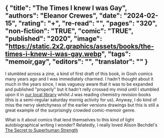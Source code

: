 {
 "title": "The Times I knew I was Gay",
 "authors": "Eleanor Crewes",
 "date": "2024-02-15",
 "rating": "+",
 "re-read": "",
 "pages": "320",
 "non-fiction": "TRUE",
 "comic": "TRUE",
 "published": "2020",
 "image": "https://static.2x2.graphics/assets/books/the-times-i-knew-i-was-gay.webp",
 "tags": "memoir,gay",
 "editors": "",
 "translator": ""
}
---
I stumbled across a zine, a kind of first draft of this book, in Gosh comics many years ago and I was immediately charmed. I hadn't thought about it much in the years since, I was vagueuy aware that it was to be expanded and published "properly" but it hadn't relly crossed my mind until I stumbled upon it in [our local library](https://www.haringey.gov.uk/libraries-sport-and-leisure/libraries/hornseylibrary) whilst J was reading chemistry revision books (this is a semi-regular saturday mornig activity for us). Anyway, I do kind of miss the nervy sketchyness of the earlier versions drawings but this is still a great example of the surprisingly crowded comic-memoir genre.

What is it about comics that lend themselves to this kind of light autobiographical writing I wonder? Relatedly, I really loved Alison Bechdel's [The Secret to Superhuman Strength](book-The-Secret-to-Superhuman-Strength(2021))
